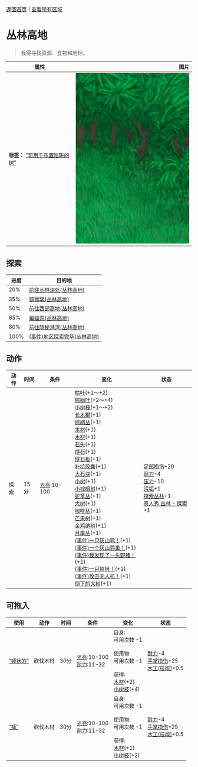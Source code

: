 [返回首页](index.md)   |  [查看所有区域](area.md)
# 丛林高地  
> 我得寻找资源、食物和地标。  
  
  属性  |   图片   
 ----  |  ----:   
 **标签：**	[“可用于布置陷阱的树”](tag_SnareCompatible.md)  |  ![](Sprite/JungleHighlands.png)   
  
## 探索  
进度  |  目的地  
----  |  ----  
20%  |  [前往丛林深处(丛林高地)](Path_JungleHighlandsToDeepJungle.md)  
35%  |  [猕猴窝(丛林高地)](MacaqueDenEntrance.md)  
50%  |  [前往西部高地(丛林高地)](Path_JungleHighlandsToHighlandsW.md)  
65%  |  [蝙蝠洞(丛林高地)](CaveBatsEntrance.md)  
80%  |  [前往隐秘港湾(丛林高地)](Path_JungleHighlandsToCove.md)  
100%  |  [(事件)地区探索完毕(丛林高地)](Event_JungleHighlandsExplored.md)  
## 动作  
动作  |  时间  |  条件  |  变化  |  状态  
----  |  ----  |  ----  |  ----  |  ----  
探索  |  15分  |  [光亮](Light.md):10-100  |  [枯叶](LeavesDry.md)(+1～+2)<br>[棕榈叶](PalmFronds.md)(+2～+4)<br>[小树枝](Sticks.md)(+1～+2)<br>[长木棍](StickLong.md)(+1)<br>[棕榈丛](PalmBush.md)(+1)<br>[木材](Wood.md)(+1)<br>[木材](Wood.md)(+1)<br>[石头](Stone.md)(+1)<br>[燧石](Flint.md)(+1)<br>[燧石板](FlintSlab.md)(+1)<br>[补给胶囊](TV_SupplyCapsule.md)(+1)<br>[大石块](StoneHeavy.md)(+1)<br>[小树](SmallTree.md)(+1)<br>[小棕榈树](SmallPalm.md)(+1)<br>[蛇草丛](SnakegrassPatch.md)(+1)<br>[大树](LargeTree.md)(+1)<br>[咖啡丛](CoffeePlant.md)(+1)<br>[芒果树](MangoTree.md)(+1)<br>[金鸡纳树](CinchonaTree.md)(+1)<br>[月季丛](ChinaRosePlant.md)(+1)<br>[(事件)一只灰山鹑！](Event_PartridgeFight.md)(+1)<br>[(事件)一个灰山鹑巢！](Event_PartridgeNest.md)(+1)<br>[(事件)我发现了一头野猪！](Event_BoarFight.md)(+1)<br>[(事件)一只猕猴！](Event_MacaqueFight.md)(+1)<br>[(事件)攻击无人机！](Event_DroneFight.md)(+1)<br>[倒下的大树](LargeTreeFelled.md)(+1)  |  [足部损伤](FootDamage.md)+20<br>[耐力](Stamina.md)-4<br>[压力](Stress.md)-10<br>[污垢](Filth.md)+1<br>[探索丛林](Exploration_Jungle.md)+1<br>[真人秀 丛林 - 探索](TV_JungleExplore.md)+1  
## 可拖入  
使用  |  动作  |  时间  |  条件  |  变化  |  状态  
----  |  ----  |  ----  |  ----  |  ----  |  ----  
[“锤状的”](tag_AxeAdv.md)  |  砍伐木材  |  30分  |  [光亮](Light.md):10-100<br>[耐力](Stamina.md):11-32  |  自身:<br>可用次数  -1<br><br>使用物:<br>可用次数  -1<br><br>获得:<br>[木材](Wood.md)(+2)<br>[小树枝](Sticks.md)(+4)<br>  |  [耐力](Stamina.md)-4<br>[手掌损伤](HandDamage.md)+25<br>[木工(技能)](Skill_Woodworking.md)+0.5  
[“锤”](tag_Axe.md)  |  砍伐木材  |  30分  |  [光亮](Light.md):10-100<br>[耐力](Stamina.md):11-32  |  自身:<br>可用次数  -1<br><br>使用物:<br>可用次数  -1<br><br>获得:<br>[木材](Wood.md)(+1)<br>[小树枝](Sticks.md)(+2)<br>  |  [耐力](Stamina.md)-4<br>[手掌损伤](HandDamage.md)+25<br>[木工(技能)](Skill_Woodworking.md)+0.5  
